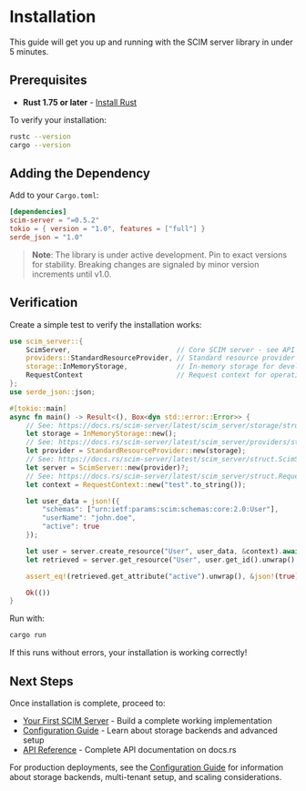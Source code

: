 # Installation

This guide will get you up and running with the SCIM server library in under 5 minutes.

## Prerequisites

- **Rust 1.75 or later** - [Install Rust](https://rustup.rs/)

To verify your installation:
```bash
rustc --version
cargo --version
```

## Adding the Dependency

Add to your `Cargo.toml`:

```toml
[dependencies]
scim-server = "=0.5.2"
tokio = { version = "1.0", features = ["full"] }
serde_json = "1.0"
```

> **Note**: The library is under active development. Pin to exact versions for stability. Breaking changes are signaled by minor version increments until v1.0.

## Verification

Create a simple test to verify the installation works:

```rust
use scim_server::{
    ScimServer,                          // Core SCIM server - see API docs
    providers::StandardResourceProvider, // Standard resource provider implementation
    storage::InMemoryStorage,            // In-memory storage for development
    RequestContext                       // Request context for operations
};
use serde_json::json;

#[tokio::main]
async fn main() -> Result<(), Box<dyn std::error::Error>> {
    // See: https://docs.rs/scim-server/latest/scim_server/storage/struct.InMemoryStorage.html
    let storage = InMemoryStorage::new();
    // See: https://docs.rs/scim-server/latest/scim_server/providers/struct.StandardResourceProvider.html
    let provider = StandardResourceProvider::new(storage);
    // See: https://docs.rs/scim-server/latest/scim_server/struct.ScimServer.html
    let server = ScimServer::new(provider)?;
    // See: https://docs.rs/scim-server/latest/scim_server/struct.RequestContext.html
    let context = RequestContext::new("test".to_string());

    let user_data = json!({
        "schemas": ["urn:ietf:params:scim:schemas:core:2.0:User"],
        "userName": "john.doe",
        "active": true
    });

    let user = server.create_resource("User", user_data, &context).await?;
    let retrieved = server.get_resource("User", user.get_id().unwrap(), &context).await?;

    assert_eq!(retrieved.get_attribute("active").unwrap(), &json!(true));

    Ok(())
}
```

Run with:
```bash
cargo run
```

If this runs without errors, your installation is working correctly!


## Next Steps

Once installation is complete, proceed to:

- [Your First SCIM Server](./first-server.md) - Build a complete working implementation
- [Configuration Guide](./configuration.md) - Learn about storage backends and advanced setup
- [API Reference](https://docs.rs/scim-server/latest/scim_server/) - Complete API documentation on docs.rs

For production deployments, see the [Configuration Guide](./configuration.md) for information about storage backends, multi-tenant setup, and scaling considerations.
